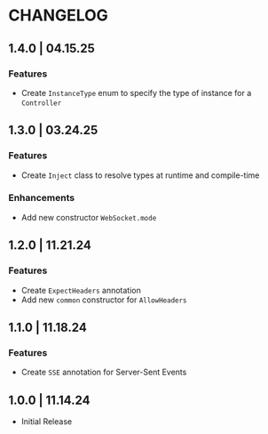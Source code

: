 # CHANGELOG

## 1.4.0 | 04.15.25

### Features

- Create `InstanceType` enum to specify the type of instance for a `Controller`

## 1.3.0 | 03.24.25

### Features

- Create `Inject` class to resolve types at runtime and compile-time

### Enhancements

- Add new constructor `WebSocket.mode`

## 1.2.0 | 11.21.24

### Features

- Create `ExpectHeaders` annotation
- Add new `common` constructor for `AllowHeaders`

## 1.1.0 | 11.18.24

### Features

- Create `SSE` annotation for Server-Sent Events

## 1.0.0 | 11.14.24

- Initial Release
